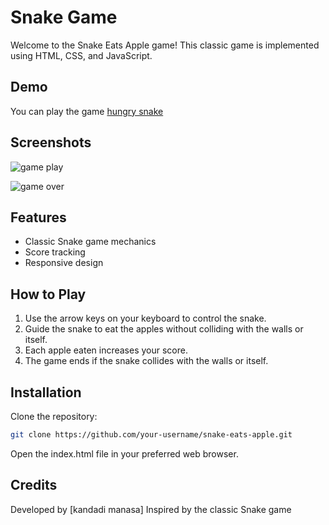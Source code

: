# Snake Game

Welcome to the Snake Eats Apple game! This classic game is implemented using HTML, CSS, and JavaScript.

## Demo

You can play the game [hungry snake](https://hungry-snake-apple-game.netlify.app/) 

## Screenshots

![game play](https://github.com/MANASA-REDDY04/snake-game/assets/121779259/2dcd0e22-0f02-45d1-b0fc-0e7a7aa087c5)

![game over](https://github.com/MANASA-REDDY04/snake-game/assets/121779259/647eb6f7-58a9-4f25-8b58-355a2e198207)


## Features

- Classic Snake game mechanics
- Score tracking
- Responsive design

## How to Play

1. Use the arrow keys on your keyboard to control the snake.
2. Guide the snake to eat the apples without colliding with the walls or itself.
3. Each apple eaten increases your score.
4. The game ends if the snake collides with the walls or itself.

## Installation

Clone the repository:

```bash
git clone https://github.com/your-username/snake-eats-apple.git
```
Open the index.html file in your preferred web browser.

## Credits
Developed by [kandadi manasa]
Inspired by the classic Snake game
